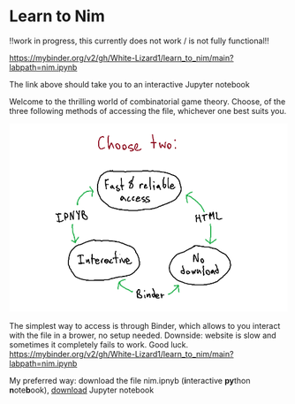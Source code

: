 # Learn to Nim

!!work in progress, this currently does not work / is not fully functional!!

https://mybinder.org/v2/gh/White-Lizard1/learn_to_nim/main?labpath=nim.ipynb

The link above should take you to an interactive Jupyter notebook 

Welcome to the thrilling world of combinatorial game theory. Choose, of the three following methods of accessing the file, whichever one best suits you.

![image_choice](images/readme_drawing1.png)

The simplest way to access is through Binder, which allows to you interact with the file in a brower, no setup needed. Downside: website is slow and sometimes it completely fails to work. Good luck. https://mybinder.org/v2/gh/White-Lizard1/learn_to_nim/main?labpath=nim.ipynb

My preferred way: download the file nim.ipnyb (**i**nteractive **py**thon **n**ote**b**ook), [download](https://jupyter.org/install) Jupyter notebook

